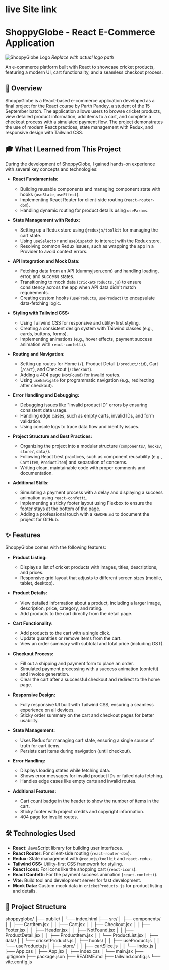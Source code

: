 # live Site link


# ShoppyGlobe - React E-Commerce Application

![ShoppyGlobe Logo](path/to/logo.png) *Replace with actual logo path*

An e-commerce platform built with React to showcase cricket products, featuring a modern UI, cart functionality, and a seamless checkout process.

## 📝 Overview

ShoppyGlobe is a React-based e-commerce application developed as a final project for the React course by Parth Pandey, a student of the 15 September batch. The application allows users to browse cricket products, view detailed product information, add items to a cart, and complete a checkout process with a simulated payment flow. The project demonstrates the use of modern React practices, state management with Redux, and responsive design with Tailwind CSS.

## 🎓 What I Learned from This Project

During the development of ShoppyGlobe, I gained hands-on experience with several key concepts and technologies:

- **React Fundamentals:**
  - Building reusable components and managing component state with hooks (`useState`, `useEffect`).
  - Implementing React Router for client-side routing (`react-router-dom`).
  - Handling dynamic routing for product details using `useParams`.
  
- **State Management with Redux:**
  - Setting up a Redux store using `@reduxjs/toolkit` for managing the cart state.
  - Using `useSelector` and `useDispatch` to interact with the Redux store.
  - Resolving common Redux issues, such as wrapping the app in a Provider to avoid context errors.

- **API Integration and Mock Data:**
  - Fetching data from an API (dummyjson.com) and handling loading, error, and success states.
  - Transitioning to mock data (`cricketProducts.js`) to ensure consistency across the app when API data didn't match requirements.
  - Creating custom hooks (`useProducts`, `useProduct`) to encapsulate data-fetching logic.

- **Styling with Tailwind CSS:**
  - Using Tailwind CSS for responsive and utility-first styling.
  - Creating a consistent design system with Tailwind classes (e.g., cards, buttons, forms).
  - Implementing animations (e.g., hover effects, payment success animation with `react-confetti`).

- **Routing and Navigation:**
  - Setting up routes for Home (`/`), Product Detail (`/product/:id`), Cart (`/cart`), and Checkout (`/checkout`).
  - Adding a 404 page (`NotFound`) for invalid routes.
  - Using `useNavigate` for programmatic navigation (e.g., redirecting after checkout).

- **Error Handling and Debugging:**
  - Debugging issues like "Invalid product ID" errors by ensuring consistent data usage.
  - Handling edge cases, such as empty carts, invalid IDs, and form validation.
  - Using console logs to trace data flow and identify issues.

- **Project Structure and Best Practices:**
  - Organizing the project into a modular structure (`components/`, `hooks/`, `store/`, `data/`).
  - Following React best practices, such as component reusability (e.g., `CartItem`, `ProductItem`) and separation of concerns.
  - Writing clean, maintainable code with proper comments and documentation.

- **Additional Skills:**
  - Simulating a payment process with a delay and displaying a success animation using `react-confetti`.
  - Implementing a sticky footer layout using Flexbox to ensure the footer stays at the bottom of the page.
  - Adding a professional touch with a `README.md` to document the project for GitHub.

## ✨ Features

ShoppyGlobe comes with the following features:

- **Product Listing:**
  - Displays a list of cricket products with images, titles, descriptions, and prices.
  - Responsive grid layout that adjusts to different screen sizes (mobile, tablet, desktop).

- **Product Details:**
  - View detailed information about a product, including a larger image, description, price, category, and rating.
  - Add products to the cart directly from the detail page.

- **Cart Functionality:**
  - Add products to the cart with a single click.
  - Update quantities or remove items from the cart.
  - View an order summary with subtotal and total price (including GST).

- **Checkout Process:**
  - Fill out a shipping and payment form to place an order.
  - Simulated payment processing with a success animation (confetti) and invoice generation.
  - Clear the cart after a successful checkout and redirect to the home page.

- **Responsive Design:**
  - Fully responsive UI built with Tailwind CSS, ensuring a seamless experience on all devices.
  - Sticky order summary on the cart and checkout pages for better usability.

- **State Management:**
  - Uses Redux for managing cart state, ensuring a single source of truth for cart items.
  - Persists cart items during navigation (until checkout).

- **Error Handling:**
  - Displays loading states while fetching data.
  - Shows error messages for invalid product IDs or failed data fetching.
  - Handles edge cases like empty carts and invalid routes.

- **Additional Features:**
  - Cart count badge in the header to show the number of items in the cart.
  - Sticky footer with project credits and copyright information.
  - 404 page for invalid routes.

## 🛠️ Technologies Used

- **React:** JavaScript library for building user interfaces.
- **React Router:** For client-side routing (`react-router-dom`).
- **Redux:** State management with `@reduxjs/toolkit` and `react-redux`.
- **Tailwind CSS:** Utility-first CSS framework for styling.
- **React Icons:** For icons like the shopping cart (`react-icons`).
- **React Confetti:** For the payment success animation (`react-confetti`).
- **Vite:** Build tool and development server for fast development.
- **Mock Data:** Custom mock data in `cricketProducts.js` for product listing and details.

## 📂 Project Structure
shoppyglobe/
├── public/
│   └── index.html
├── src/
│   ├── components/
│   │   ├── CartItem.jsx
│   │   ├── Cart.jsx
│   │   ├── Checkout.jsx
│   │   ├── Footer.jsx
│   │   ├── Header.jsx
│   │   ├── NotFound.jsx
│   │   ├── ProductDetail.jsx
│   │   ├── ProductItem.jsx
│   │   └── ProductList.jsx
│   ├── data/
│   │   └── cricketProducts.js
│   ├── hooks/
│   │   ├── useProduct.js
│   │   └── useProducts.js
│   ├── store/
│   │   ├── cartSlice.js
│   │   └── index.js
│   ├── App.css
│   ├── App.jsx
│   ├── index.css
│   └── main.jsx
├── .gitignore
├── package.json
├── README.md
├── tailwind.config.js
└── vite.config.js

